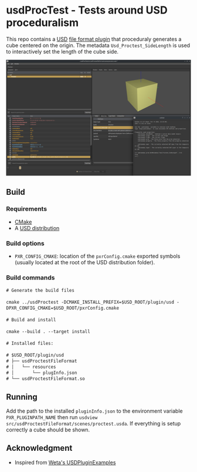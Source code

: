 # usdProcTest - Tests around USD proceduralism

This repo contains a [USD](https://openusd.org) [file format plugin](https://graphics.pixar.com/usd/release/api/sdf_page_front.html#sdf_fileFormatPlugin) that proceduraly generates a cube centered on the origin. The metadata `Usd_Proctest_SideLength` is used to interactively set the length of the cube side.

![Proctest procedural cube in usdview](doc/screenshot.png "Proctest procedural cube in usdview")

## Build

### Requirements

- [CMake](https://cmake.org/)
- A [USD distribution](https://developer.nvidia.com/usd#bin)

### Build options

- `PXR_CONFIG_CMAKE`: location of the `pxrConfig.cmake` exported symbols (usually located at the root of the USD distribution folder).

### Build commands

```
# Generate the build files

cmake ../usdProctest -DCMAKE_INSTALL_PREFIX=$USD_ROOT/plugin/usd -DPXR_CONFIG_CMAKE=$USD_ROOT/pxrConfig.cmake

# Build and install

cmake --build . --target install

# Installed files:

# $USD_ROOT/plugin/usd
# ├── usdProctestFileFormat
# │   └── resources
# │       └── plugInfo.json
# └── usdProctestFileFormat.so
```

## Running

Add the path to the installed `pluginInfo.json` to the environment variable `PXR_PLUGINPATH_NAME` then run `usdview src/usdProctestFileFormat/scenes/proctest.usda`. If everything is setup correctly a cube should be shown.

## Acknowledgment

- Inspired from [Weta's USDPluginExamples](https://github.com/wetadigital/USDPluginExamples)
